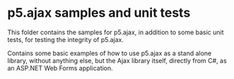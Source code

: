 p5.ajax samples and unit tests
========

This folder contains the samples for p5.ajax, in addition to some basic unit tests, for
testing the integrity of p5.ajax.

Contains some basic examples of how to use p5.ajax as a stand alone library, without anything else,
but the Ajax library itself, directly from C#, as an ASP.NET Web Forms application.




